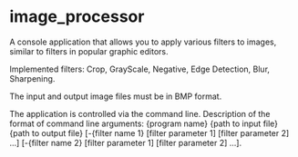# image_processor

A console application that allows you to apply various filters to images, similar to filters in popular graphic editors.

Implemented filters: Crop, GrayScale, Negative, Edge Detection, Blur, Sharpening.

The input and output image files must be in BMP format.

The application is controlled via the command line. Description of the format of command line arguments:
{program name} {path to input file} {path to output file} [-{filter name 1} [filter parameter 1] [filter parameter 2] ...] [-{filter name 2} [filter parameter 1] [filter parameter 2] ...].
